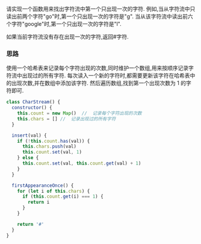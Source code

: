 请实现一个函数用来找出字符流中第一个只出现一次的字符. 例如,当从字符流中只读出前两个字符"go"时,第一个只出现一次的字符是"g".  当从该字符流中读出前六个字符"google"时,第一个只出现一次的字符是"l". 

如果当前字符流没有存在出现一次的字符,返回#字符. 

### 思路

使用一个哈希表来记录每个字符出现的次数,同时维护一个数组,用来按顺序记录字符流中出现过的所有字符. 每次读入一个新的字符时,都需要更新该字符在哈希表中的出现次数,并在数组中添加该字符. 然后遍历数组,找到第一个出现次数为 1 的字符即可. 

```js
class CharStream() {
  constructor() {
    this.count = new Map()  //  记录每个字符出现的次数
    this.chars = [] //  记录出现过的所有字符
  }

  insert(val) {
    if (!this.count.has(val)) {
      this.chars.push(val)
      this.count.set(val, 1)
    } else {
      this.count.set(val, this.count.get(val) + 1)
    }
  }

  firstAppearanceOnce() {
    for (let i of this.chars) {
      if (this.count.get(i) === 1) {
        return i
      }
    }

    return '#'
  }
}
```